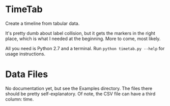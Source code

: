 TimeTab
=======

Create a timeline from tabular data.

It's pretty dumb about label collision, but it gets the markers in the right place, which is what I needed at the beginning. More to come, most likely.

All you need is Python 2.7 and a terminal. Run `python timetab.py --help` for usage instructions.

Data Files
=========

No documentation yet, but see the Examples directory. The files there should be pretty self-explanatory. Of note, the CSV file can have a third column: time.
